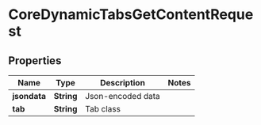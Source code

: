 

# CoreDynamicTabsGetContentRequest


## Properties

| Name | Type | Description | Notes |
|------------ | ------------- | ------------- | -------------|
|**jsondata** | **String** | Json-encoded data |  |
|**tab** | **String** | Tab class |  |



